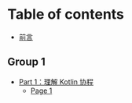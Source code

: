 # Table of contents

* [前言](README.md)

## Group 1

* [Part 1：理解 Kotlin 协程](group-1/part-1-li-jie-kotlin-xie-cheng/README.md)
  * [Page 1](group-1/part-1-li-jie-kotlin-xie-cheng/page-1.md)
